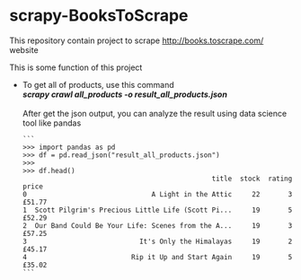 # scrapy-BooksToScrape
This repository contain project to scrape http://books.toscrape.com/ website

This is some function of this project
<ul>
  <li>
    To get all of products, use this command<br>
    <b><i>scrapy crawl all_products -o result_all_products.json</i></b>
    <br><br>
    After get the json output, you can analyze the result using data science tool like pandas
    
    ```
    >>> import pandas as pd
    >>> df = pd.read_json("result_all_products.json")
    >>> 
    >>> df.head()
                                                   title  stock  rating   price
    0                               A Light in the Attic     22       3  £51.77
    1  Scott Pilgrim's Precious Little Life (Scott Pi...     19       5  £52.29
    2  Our Band Could Be Your Life: Scenes from the A...     19       3  £57.25
    3                            It's Only the Himalayas     19       2  £45.17
    4                          Rip it Up and Start Again     19       5  £35.02
    ```
  </li>
  
</ul>

